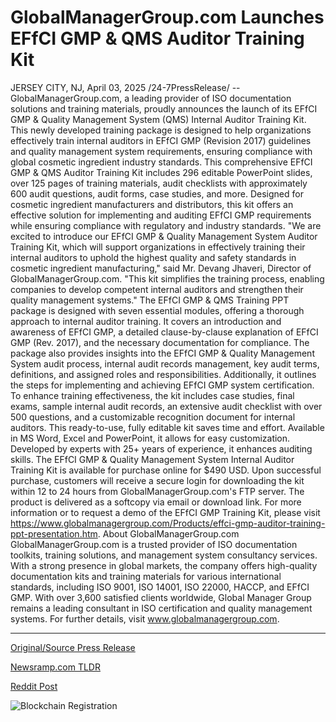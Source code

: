 # GlobalManagerGroup.com Launches EFfCI GMP & QMS Auditor Training Kit

JERSEY CITY, NJ, April 03, 2025 /24-7PressRelease/ -- GlobalManagerGroup.com, a leading provider of ISO documentation solutions and training materials, proudly announces the launch of its EFfCI GMP & Quality Management System (QMS) Internal Auditor Training Kit. This newly developed training package is designed to help organizations effectively train internal auditors in EFfCI GMP (Revision 2017) guidelines and quality management system requirements, ensuring compliance with global cosmetic ingredient industry standards.  This comprehensive EFfCI GMP & QMS Auditor Training Kit includes 296 editable PowerPoint slides, over 125 pages of training materials, audit checklists with approximately 600 audit questions, audit forms, case studies, and more. Designed for cosmetic ingredient manufacturers and distributors, this kit offers an effective solution for implementing and auditing EFfCI GMP requirements while ensuring compliance with regulatory and industry standards.   "We are excited to introduce our EFfCI GMP & Quality Management System Auditor Training Kit, which will support organizations in effectively training their internal auditors to uphold the highest quality and safety standards in cosmetic ingredient manufacturing," said Mr. Devang Jhaveri, Director of GlobalManagerGroup.com. "This kit simplifies the training process, enabling companies to develop competent internal auditors and strengthen their quality management systems."  The EFfCI GMP & QMS Training PPT package is designed with seven essential modules, offering a thorough approach to internal auditor training. It covers an introduction and awareness of EFfCI GMP, a detailed clause-by-clause explanation of EFfCI GMP (Rev. 2017), and the necessary documentation for compliance. The package also provides insights into the EFfCI GMP & Quality Management System audit process, internal audit records management, key audit terms, definitions, and assigned roles and responsibilities. Additionally, it outlines the steps for implementing and achieving EFfCI GMP system certification. To enhance training effectiveness, the kit includes case studies, final exams, sample internal audit records, an extensive audit checklist with over 500 questions, and a customizable recognition document for internal auditors.  This ready-to-use, fully editable kit saves time and effort. Available in MS Word, Excel and PowerPoint, it allows for easy customization. Developed by experts with 25+ years of experience, it enhances auditing skills.  The EFfCI GMP & Quality Management System Internal Auditor Training Kit is available for purchase online for $490 USD. Upon successful purchase, customers will receive a secure login for downloading the kit within 12 to 24 hours from GlobalManagerGroup.com's FTP server. The product is delivered as a softcopy via email or download link.  For more information or to request a demo of the EFfCI GMP Training Kit, please visit https://www.globalmanagergroup.com/Products/effci-gmp-auditor-training-ppt-presentation.htm.  About GlobalManagerGroup.com GlobalManagerGroup.com is a trusted provider of ISO documentation toolkits, training solutions, and management system consultancy services. With a strong presence in global markets, the company offers high-quality documentation kits and training materials for various international standards, including ISO 9001, ISO 14001, ISO 22000, HACCP, and EFfCI GMP. With over 3,600 satisfied clients worldwide, Global Manager Group remains a leading consultant in ISO certification and quality management systems.  For further details, visit www.globalmanagergroup.com. 

---

[Original/Source Press Release](https://www.24-7pressrelease.com/press-release/521327/globalmanagergroupcom-launches-effci-gmp-qms-auditor-training-kit)
                    

[Newsramp.com TLDR](https://newsramp.com/curated-news/globalmanagergroup-com-launches-effci-gmp-qms-auditor-training-kit-for-cosmetic-ingredient-industry-compliance/babff0d5d62dd32c9b0555848a1d55f8) 

 



[Reddit Post](https://www.reddit.com/r/newsramp/comments/1jqc11f/globalmanagergroupcom_launches_effci_gmp_qms/) 



![Blockchain Registration](https://cdn.newsramp.app/24-7PressRelease/qrcode/254/3/archNFRS.webp)